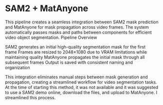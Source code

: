 # SAM2 + MatAnyone
This pipeline creates a seamless integration between SAM2 mask prediction and MatAnyone for mask propagation across video frames. The system automatically passes masks and paths between components for efficient video object segmentation.
Pipeline Overview

SAM2 generates an initial high-quality segmentation mask for the first frame
Frames are resized to 2048×1080 due to VRAM limitations while maintaining quality
MatAnyone propagates the initial mask through all subsequent frames
Output is saved with consistent naming and organization

This integration eliminates manual steps between mask generation and propagation, creating a streamlined workflow for video segmentation tasks. At the time of starting this method, it was not available and it was suggested to use a SAM2 demo online, download the files, and upload to MatAnyone. I streamlined this process.
